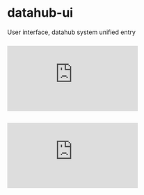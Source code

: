 # datahub-ui
User interface, datahub system unified entry

### ![整体架构](https://github.com/shersfy/datahub-ui/blob/master/datahub-framework.pdf)

### ![客户端架构](https://github.com/shersfy/datahub-fs-client/blob/master/datahub-client.pdf)

